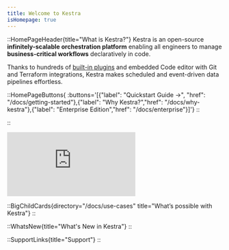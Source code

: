 ```yaml
---
title: Welcome to Kestra
isHomepage: true
---
```


::HomePageHeader{title="What is Kestra?"}
Kestra is an open-source **infinitely-scalable orchestration platform** enabling all engineers to manage **business-critical workflows** declaratively in code.

Thanks to hundreds of [built-in plugins](/plugins) and embedded Code editor with Git and Terraform integrations, Kestra makes scheduled and event-driven data pipelines effortless.

::HomePageButtons{ :buttons='[{"label": "Quickstart Guide →", "href": "/docs/getting-started"},{"label": "Why Kestra?","href": "/docs/why-kestra"},{"label": "Enterprise Edition","href": "/docs/enterprise"}]'}
::

::

<div class="video-container">
  <iframe src="https://www.youtube.com/embed/feC6-KQLYyA?si=BTVeAthx3ZxE2e3c" title="YouTube video player" frameborder="0" allow="accelerometer; autoplay; clipboard-write; encrypted-media; gyroscope; picture-in-picture; web-share" referrerpolicy="strict-origin-when-cross-origin" allowfullscreen></iframe>
</div>

::BigChildCards{directory="/docs/use-cases" title="What’s possible with Kestra"}
::

::WhatsNew{title="What's New in Kestra"}
::

::SupportLinks{title="Support"}
::